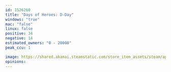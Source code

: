 ```yaml
---
id: 1526260
title: "Days of Heroes: D-Day"
windows: "true"
mac: "false"
linux: false
positive: 34
negative: 14
estimated_owners: "0 - 20000"
peak_ccu: 1

image: https://shared.akamai.steamstatic.com/store_item_assets/steam/apps/1526260/header.jpg?t=1615839314
opinions:
---
```

